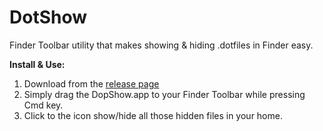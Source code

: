 
# DotShow

Finder Toolbar utility that makes showing &amp; hiding .dotfiles in Finder easy.

**Install & Use:** 

 1. Download from the [release page](https://github.com/davidteren/DotShow/releases)
 2. Simply drag the DopShow.app to your Finder Toolbar while pressing Cmd key. 
 3. Click to the icon show/hide all those hidden files in your home. 

